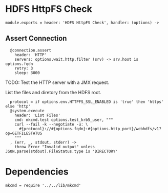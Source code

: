 
# HDFS HttpFS Check

    module.exports = header: 'HDFS HttpFS Check', handler: (options) ->

## Assert Connection

      @connection.assert
        header: 'HTTP'
        servers: options.wait.http.filter (srv) -> srv.host is options.fqdn
        retry: 3
        sleep: 3000

TODO: Test the HTTP server with a JMX request.

List the files and diretory from the HDFS root.

      protocol = if options.env.HTTPFS_SSL_ENABLED is 'true' then 'https' else 'http'
      @system.execute
        header: 'List Files'
        cmd: mkcmd.test options.test_krb5_user, """
        curl --fail -k --negotiate -u: \
          #{protocol}://#{options.fqdn}:#{options.http_port}/webhdfs/v1?op=GETFILESTATUS
        """
      , (err, _, stdout, stderr) ->
        throw Error "Invalid output" unless JSON.parse(stdout).FileStatus.type is 'DIRECTORY'

# Dependencies

    mkcmd = require '../../lib/mkcmd'
